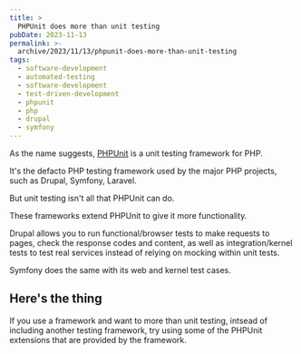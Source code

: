 ```yaml
---
title: >
  PHPUnit does more than unit testing
pubDate: 2023-11-13
permalink: >-
  archive/2023/11/13/phpunit-does-more-than-unit-testing
tags:
  - software-development
  - automated-testing
  - software-development
  - test-driven-development
  - phpunit
  - php
  - drupal
  - symfony
---
```


As the name suggests, [PHPUnit][] is a unit testing framework for PHP.

It's the defacto PHP testing framework used by the major PHP projects, such as Drupal, Symfony, Laravel.

But unit testing isn't all that PHPUnit can do.

These frameworks extend PHPUnit to give it more functionality.

Drupal allows you to run functional/browser tests to make requests to pages, check the response codes and content, as well as integration/kernel tests to test real services instead of relying on mocking within unit tests.

Symfony does the same with its web and kernel test cases.

## Here's the thing

If you use a framework and want to more than unit testing, intsead of including another testing framework, try using some of the PHPUnit extensions that are provided by the framework.

[phpunit]: http://phpunit.de
